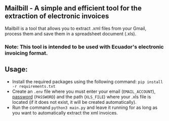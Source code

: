 ## Mailbill - A simple and efficient tool for the extraction of electronic invoices
Mailbill is a tool that allows you to extract .xml files from your Gmail, process them and save them in a spreadsheet document (.xls).
### Note: This tool is intended to be used with Ecuador's electronic invoicing format.
## Usage:
- Install the required packages using the following command: `pip install -r requirements.txt`
- Create an `.env` file where you must enter your email (`EMAIL_ACCOUNT`), [password](https://knowledge.workspace.google.com/kb/how-to-create-app-passwords-000009237?hl=es-419) (`PASSWORD`) and the path (`XLS_FILE`) where your .xls file is located (if it does not exist, it will be created automatically).
- Run the command `python3 main.py` and leave it running for as long as you want to automatically extract the xml invoices.
